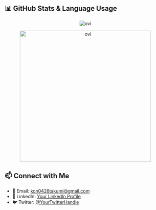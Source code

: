 ## 📊 GitHub Stats & Language Usage
<p align="center">
  <img src="https://github-readme-stats.vercel.app/api/top-langs?username=takumi8420&show_icons=true&locale=en&layout=compact&theme=chartreuse-dark" alt="ovi" />
</p>

<p align="center">
  <img src="https://github-readme-stats.vercel.app/api?username=takumi8420&show_icons=true&locale=en&theme=chartreuse-dark" alt="ovi" width="410" />
</p>

## 📫 Connect with Me
- 📧 Email: kon0428takumi@gmail.com
- 💼 LinkedIn: [Your LinkedIn Profile](https://www.linkedin.com/in/%E6%8B%93%E6%B5%B7-%E4%BB%8A-15284b348/)
- 🐦 Twitter: [@YourTwitterHandle](https://x.com/ponta8240)
